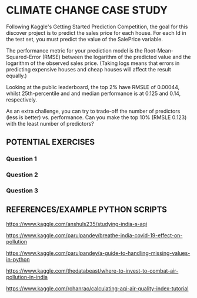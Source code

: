 
# CLIMATE CHANGE CASE STUDY

Following Kaggle's Getting Started Prediction Competition, the goal for this discover project is to predict the sales price for each house. For each Id in the test set, you must predict the value of the SalePrice variable.

The performance metric for your prediction model is the Root-Mean-Squared-Error (RMSE) between the logarithm of the predicted value and the logarithm of the observed sales price. (Taking logs means that errors in predicting expensive houses and cheap houses will affect the result equally.)

Looking at the public leaderboard, the top 2% have RMSLE of 0.00044, whilst 25th-percentile and and median performance is at 0.125 and 0.14, respectively.

As an extra challenge, you can try to trade-off the number of predictors (less is better) vs. performance. Can you make the top 10% (RMSLE 0.123) with the least number of predictors?

## POTENTIAL EXERCISES

### Question 1
### Question 2
### Question 3

## REFERENCES/EXAMPLE PYTHON SCRIPTS

https://www.kaggle.com/anshuls235/studying-india-s-aqi

https://www.kaggle.com/parulpandey/breathe-india-covid-19-effect-on-pollution

https://www.kaggle.com/parulpandey/a-guide-to-handling-missing-values-in-python

https://www.kaggle.com/thedatabeast/where-to-invest-to-combat-air-pollution-in-india

https://www.kaggle.com/rohanrao/calculating-aqi-air-quality-index-tutorial
